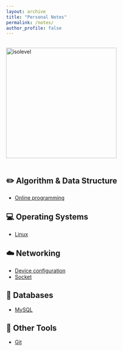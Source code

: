 ```yaml
---
layout: archive
title: "Personal Notes"
permalink: /notes/
author_profile: false
---
```

<br>
<div align="left"> <img alt="isolevel" src="https://github.com/abhisheknaiidu/abhisheknaiidu/blob/master/code.gif?raw=true" width="300px"> </div><br>
 
## ✏️  Algorithm & Data Structure

- [Online programming](https://github.com/CyC2018/CS-Notes/blob/master/notes/Leetcode%20题解%20-%20目录.md)

## 💻  Operating Systems

- [Linux](https://github.com/CyC2018/CS-Notes/blob/master/notes/Linux.md)

## ☁️  Networking

- [Device configuration](https://github.com/CyC2018/CS-Notes/blob/master/notes/HTTP.md)
- [Socket](https://github.com/CyC2018/CS-Notes/blob/master/notes/Socket.md)

## 💾  Databases

- [MySQL](/notes/Mysql)

## 🔧  Other Tools

- [Git](/notes/Git)
